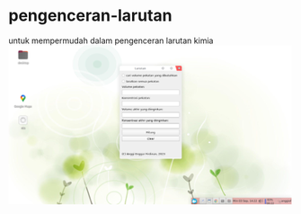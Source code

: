 # pengenceran-larutan
untuk mempermudah dalam pengenceran larutan kimia
!["contoh"](https://github.com/anggileo/pengenceran-larutan/blob/main/Screenshot%20from%202023-09-03%2014-22-49.png)

